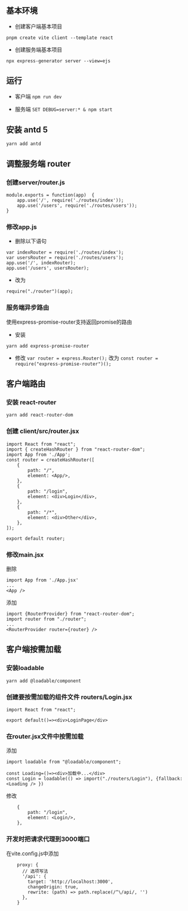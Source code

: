 ## 基本环境

* 创建客户端基本项目
```
pnpm create vite client --template react
```

* 创建服务端基本项目
```
npx express-generator server --view=ejs 
```

## 运行

* 客户端
`npm run dev`

* 服务端
`SET DEBUG=server:* & npm start`

## 安装 antd 5

`yarn add antd`

## 调整服务端 router

### 创建server/router.js
```
module.exports = function(app)  {
    app.use('/', require('./routes/index'));
    app.use('/users', require('./routes/users'));
}
```

### 修改app.js
* 删除以下语句
```
var indexRouter = require('./routes/index');
var usersRouter = require('./routes/users');
app.use('/', indexRouter);
app.use('/users', usersRouter);
```

* 改为
```
require("./router")(app);
```

### 服务端异步路由
使用express-promise-router支持返回promise的路由

* 安装

`yarn add express-promise-router`

* 修改
`var router = express.Router();`
改为 
`const router = require("express-promise-router")();`

## 客户端路由

### 安装 react-router
`yarn add react-router-dom`

### 创建 client/src/router.jsx
```
import React from "react";
import { createHashRouter } from "react-router-dom";
import App from './App';
const router = createHashRouter([
    {
        path: "/",
        element: <App/>,
    },
    {
        path: "/login",
        element: <div>Login</div>,
    },
    {
        path: "/*",
        element: <div>Other</div>,
    },
]);

export default router;
```

### 修改main.jsx

删除
```
import App from './App.jsx'
...
<App />
```

添加
```
import {RouterProvider} from "react-router-dom";
import router from "./router";
...
<RouterProvider router={router} />
```

## 客户端按需加载

### 安装loadable
`yarn add @loadable/component`

### 创建要按需加载的组件文件 routers/Login.jsx

```
import React from "react";

export default()=><div>LoginPage</div>
```

### 在router.jsx文件中按需加载

添加
```
import loadable from "@loadable/component";

const Loading=()=><div>加载中...</div>
const Login = loadable(() => import("./routers/Login"), {fallback: <Loading /> })
```

修改
```
    {
        path: "/login",
        element: <Login/>,
    },
```


### 开发时把请求代理到3000端口

在vite.config.js中添加

```
    proxy: {
      // 选项写法
      '/api': {
        target: 'http://localhost:3000',
        changeOrigin: true,
        rewrite: (path) => path.replace(/^\/api/, '')
      },
    }
```